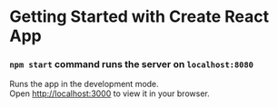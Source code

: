 # Getting Started with Create React App

### `npm start` command runs the server on `localhost:8080`

Runs the app in the development mode.\
Open [http://localhost:3000](http://localhost:8080) to view it in your browser.


